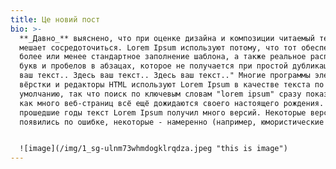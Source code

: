 ```yaml
---
title: Це новий пост
bio: >-
  **_Давно_** выяснено, что при оценке дизайна и композиции читаемый текст
  мешает сосредоточиться. Lorem Ipsum используют потому, что тот обеспечивает
  более или менее стандартное заполнение шаблона, а также реальное распределение
  букв и пробелов в абзацах, которое не получается при простой дубликации "Здесь
  ваш текст.. Здесь ваш текст.. Здесь ваш текст.." Многие программы электронной
  вёрстки и редакторы HTML используют Lorem Ipsum в качестве текста по
  умолчанию, так что поиск по ключевым словам "lorem ipsum" сразу показывает,
  как много веб-страниц всё ещё дожидаются своего настоящего рождения. За
  прошедшие годы текст Lorem Ipsum получил много версий. Некоторые версии
  появились по ошибке, некоторые - намеренно (например, юмористические варианты)


  ![image](/img/1_sg-ulnm73whmdogklrqdza.jpeg "this is image")
---
```


